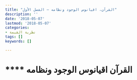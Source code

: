 ```yaml
---
title: "القرآن، اقيانوس الوجود ونظامه – الفصل الأول"
description: ''
date: '2018-05-07'
lastmod: '2018-05-07'
categories:
- نظرية القيمة
tags: []
keywords: []

---
```

# **** **القرآن** اقيانوس الوجود ونظامه

###